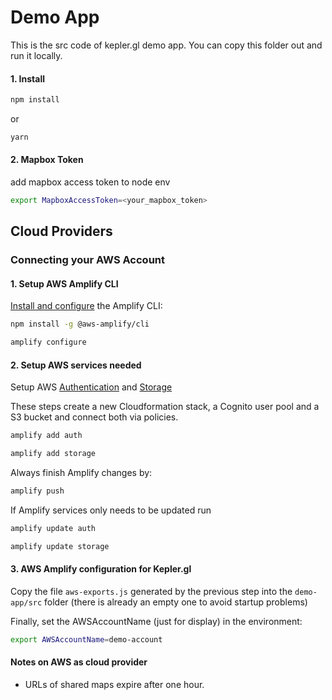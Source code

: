 # Demo App

This is the src code of kepler.gl demo app. You can copy this folder out and run it locally.

#### 1. Install

```sh
npm install
```

or

```sh
yarn
```


#### 2. Mapbox Token
add mapbox access token to node env

```sh
export MapboxAccessToken=<your_mapbox_token>
```

## Cloud Providers

### Connecting your AWS Account

#### 1. Setup AWS Amplify CLI
[Install and configure](https://docs.amplify.aws/cli/start/install) the Amplify CLI:
```sh
npm install -g @aws-amplify/cli
```
```sh
amplify configure
```

#### 2. Setup AWS services needed

Setup AWS [Authentication](https://docs.amplify.aws/cli/auth/overview) and [Storage](https://docs.amplify.aws/lib/storage/getting-started/q/platform/js)

These steps create a new Cloudformation stack, a Cognito user pool and a S3 bucket and connect both via policies.

```sh
amplify add auth
```
```sh
amplify add storage
```

Always finish Amplify changes by:
```sh
amplify push
```

If Amplify services only needs to be updated run
```sh
amplify update auth
```
```sh
amplify update storage
```

#### 3. AWS Amplify configuration for Kepler.gl

Copy the file `aws-exports.js` generated by the previous step into the `demo-app/src` folder (there is already an empty one to avoid startup problems)

Finally, set the AWSAccountName (just for display) in the environment:
```sh
export AWSAccountName=demo-account
```

#### Notes on AWS as cloud provider
- URLs of shared maps expire after one hour.

